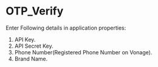 # OTP_Verify
Enter Following details in application properties:
  1. API Key.
  2. API Secret Key.
  3. Phone Number(Registered Phone Number on Vonage).
  4. Brand Name.
 

  

